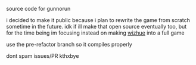 source code for gunnorun

i decided to make it public because i plan to rewrite the game from scratch sometime in the future. idk if ill make that open source eventually too, but for the time being im focusing instead on making [wizhue](https://ana-rchy.itch.io/wizhue) into a full game

use the pre-refactor branch so it compiles properly

dont spam issues/PR kthxbye
